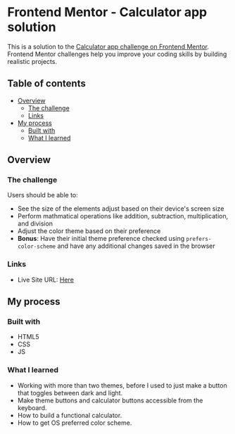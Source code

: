# Frontend Mentor - Calculator app solution

This is a solution to the [Calculator app challenge on Frontend Mentor](https://www.frontendmentor.io/challenges/calculator-app-9lteq5N29). Frontend Mentor challenges help you improve your coding skills by building realistic projects.

## Table of contents

- [Overview](#overview)
  - [The challenge](#the-challenge)
  - [Links](#links)
- [My process](#my-process)
  - [Built with](#built-with)
  - [What I learned](#what-i-learned)

## Overview

### The challenge

Users should be able to:

- See the size of the elements adjust based on their device's screen size
- Perform mathmatical operations like addition, subtraction, multiplication, and division
- Adjust the color theme based on their preference
- **Bonus**: Have their initial theme preference checked using `prefers-color-scheme` and have any additional changes saved in the browser

### Links

- Live Site URL: [Here](https://cerulean-axolotl-5e0f51.netlify.app/)

## My process

### Built with

- HTML5
- CSS
- JS

### What I learned

- Working with more than two themes, before I used to just make a button that toggles between dark and light.
- Make theme buttons and calculator buttons accessible from the keyboard.
- How to build a functional calculator.
- How to get OS preferred color scheme.
